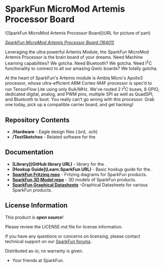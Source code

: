 SparkFun MicroMod Artemis Processor Board
========================================

![SparkFun MicroMod Artemis Processor Board](URL for picture of part)

[*SparkFun MicroMod Artemis Processor Board (16401)*](https://www.sparkfun.com/products/16401)

Leveraging the ultra powerful Artemis Module, the SparkFun MicroMod Artemis Processor is the brain board of your dreams. Need Machine Learning capabilities? We gotcha. Need Bluetooth? We gotcha. Need I<sup>2</sup>C functionality to connect to all our amazing Qwiic boards? We totally gotcha.  

At the heart of SparkFun's Artemis module is Ambiq Micro's Apollo3 processor, whose ultra-efficient ARM Cortex-M4F processor is spec’d to run TensorFlow Lite using only 6uA/MHz. We've routed 2 I<sup>2</sup>C buses, 8 GPIO, dedicated digital, analog, and PWM pins, multiple SPI as well as QuadSPI, and Bluetooth to boot. You really can't go wrong with this processor. Grab one today, pick up a compatible carrier board, and get hacking! 


Repository Contents
-------------------

* **/Hardware** - Eagle design files (.brd, .sch)
* **/TestSketches** - Related software for the <PRODUCT NAME>

Documentation
--------------
* **[Library](GitHub library URL)** - <LANGUAGE> library for the <PRODUCT NAME>.
* **[Hookup Guide](Learn.SparkFun URL)** - Basic hookup guide for the <PRODUCT NAME>.
* **[SparkFun Fritzing repo](https://github.com/sparkfun/Fritzing_Parts)** - Fritzing diagrams for SparkFun products.
* **[SparkFun 3D Model repo](https://github.com/sparkfun/3D_Models)** - 3D models of SparkFun products. 
* **[SparkFun Graphical Datasheets](https://github.com/sparkfun/Graphical_Datasheets)** -Graphical Datasheets for various SparkFun products.

License Information
-------------------

This product is _**open source**_! 

Please review the LICENSE.md file for license information. 

If you have any questions or concerns on licensing, please contact technical support on our [SparkFun forums](https://forum.sparkfun.com/viewforum.php?f=152).

Distributed as-is; no warranty is given.

- Your friends at SparkFun.

_<COLLABORATION CREDIT>_
